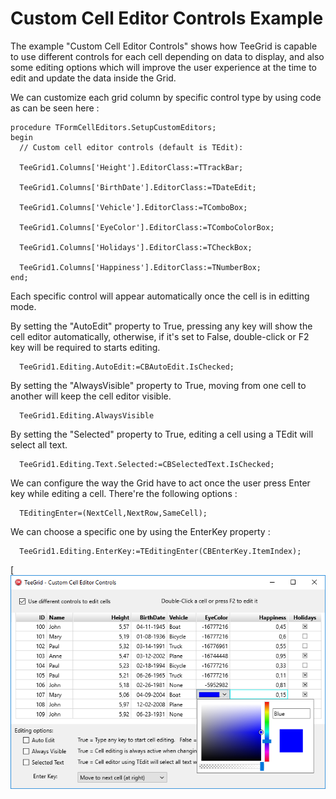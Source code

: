 # Custom Cell Editor Controls Example

The example "Custom Cell Editor Controls" shows how TeeGrid is capable to use different controls for each cell depending on data to display, and also some editing options which will improve the user experience at the time to edit and update the data inside the Grid.

We can customize each grid column by specific control type by using code as can be seen here :

```delphi
procedure TFormCellEditors.SetupCustomEditors;
begin
  // Custom cell editor controls (default is TEdit):

  TeeGrid1.Columns['Height'].EditorClass:=TTrackBar;

  TeeGrid1.Columns['BirthDate'].EditorClass:=TDateEdit;

  TeeGrid1.Columns['Vehicle'].EditorClass:=TComboBox;

  TeeGrid1.Columns['EyeColor'].EditorClass:=TComboColorBox;

  TeeGrid1.Columns['Holidays'].EditorClass:=TCheckBox;

  TeeGrid1.Columns['Happiness'].EditorClass:=TNumberBox;
end;
```

Each specific control will appear automatically once the cell is in editting mode.

By setting the "AutoEdit" property to True, pressing any key will show the cell editor automatically, otherwise, if it's set to False, double-click or F2 key will be required to starts editing.

```delphi
  TeeGrid1.Editing.AutoEdit:=CBAutoEdit.IsChecked;
```

By setting the "AlwaysVisible" property to True, moving from one cell to another will keep the cell editor visible.

```delphi
  TeeGrid1.Editing.AlwaysVisible
```

By setting the "Selected" property to True, editing a cell using a TEdit will select all text.

```delphi
  TeeGrid1.Editing.Text.Selected:=CBSelectedText.IsChecked;
```

We can configure the way the Grid have to act once the user press Enter key while editing a cell. There're the following options :

```delphi
  TEditingEnter=(NextCell,NextRow,SameCell);
```

We can choose a specific one by using the EnterKey property :

```delphi
  TeeGrid1.Editing.EnterKey:=TEditingEnter(CBEnterKey.ItemIndex);
```

[![](https://raw.githubusercontent.com/Steema/TeeGrid/master/demos/FireMonkey/Cell%20Editors/images/image1.png)
